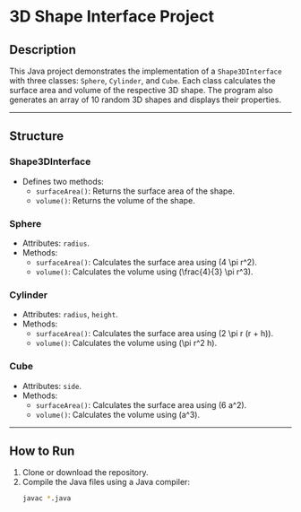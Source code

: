 # 3D Shape Interface Project

## Description
This Java project demonstrates the implementation of a `Shape3DInterface` with three classes: `Sphere`, `Cylinder`, and `Cube`. Each class calculates the surface area and volume of the respective 3D shape. The program also generates an array of 10 random 3D shapes and displays their properties.

---

## Structure

### Shape3DInterface
- Defines two methods:
  - `surfaceArea()`: Returns the surface area of the shape.
  - `volume()`: Returns the volume of the shape.

### Sphere
- Attributes: `radius`.
- Methods:
  - `surfaceArea()`: Calculates the surface area using \(4 \pi r^2\).
  - `volume()`: Calculates the volume using \(\frac{4}{3} \pi r^3\).

### Cylinder
- Attributes: `radius`, `height`.
- Methods:
  - `surfaceArea()`: Calculates the surface area using \(2 \pi r (r + h)\).
  - `volume()`: Calculates the volume using \(\pi r^2 h\).

### Cube
- Attributes: `side`.
- Methods:
  - `surfaceArea()`: Calculates the surface area using \(6 a^2\).
  - `volume()`: Calculates the volume using \(a^3\).

---

## How to Run
1. Clone or download the repository.
2. Compile the Java files using a Java compiler:
   ```bash
   javac *.java
